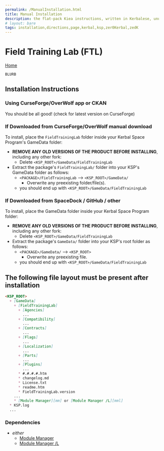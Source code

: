 ```yaml
---
permalink: /ManualInstallation.html
title: Manual Installation
description: the flat-pack Kiea instructions, written in Kerbalese, unusally present
# layout: bare
tags: installation,directions,page,kerbal,ksp,zer0Kerbal,zedK
---
```


<!-- ManualInstallation.md v1.1.7.0
Field Training Lab (FTL)
created: 01 Oct 2019
updated: 18 Apr 2022 -->

<!-- based upon work by Lisias -->

# Field Training Lab (FTL)

[Home](./index.md)

`BLURB`

## Installation Instructions

### Using CurseForge/OverWolf app or CKAN

You should be all good! (check for latest version on CurseForge)

### If Downloaded from CurseForge/OverWolf manual download

To install, place the `FieldTrainingLab` folder inside your Kerbal Space Program's GameData folder:

* **REMOVE ANY OLD VERSIONS OF THE PRODUCT BEFORE INSTALLING**, including any other fork:
  * Delete `<KSP_ROOT>/GameData/FieldTrainingLab`
* Extract the package's `FieldTrainingLab/` folder into your KSP's GameData folder as follows:
  * `<PACKAGE>/FieldTrainingLab` --> `<KSP_ROOT>/GameData/`
    * Overwrite any preexisting folder/file(s).
  * you should end up with `<KSP_ROOT>/GameData/FieldTrainingLab`

### If Downloaded from SpaceDock / GitHub / other

To install, place the GameData folder inside your Kerbal Space Program folder:

* **REMOVE ANY OLD VERSIONS OF THE PRODUCT BEFORE INSTALLING**, including any other fork:
  * Delete `<KSP_ROOT>/GameData/FieldTrainingLab`
* Extract the package's `GameData/` folder into your KSP's root folder as follows:
  * `<PACKAGE>/GameData/` --> `<KSP_ROOT>`
    * Overwrite any preexisting file.
  * you should end up with `<KSP_ROOT>/GameData/FieldTrainingLab`

## The following file layout must be present after installation

```markdown
<KSP_ROOT>
  + [GameData]
    + [FieldTrainingLab]
      + [Agencies]
        ...
      + [Compatibility]
        ...
      + [Contracts]
        ...
      + [Flags]
        ...
      + [Localization]
        ...
      + [Parts]
        ...
      + [Plugins]
        ...
      * #.#.#.#.htm
      * changelog.md
      * License.txt
      * readme.htm
      * FieldTrainingLab.version
    ...
    * [Module Manager][mm] or [Module Manager /L][mml]
  * KSP.log
  ...
```

### Dependencies

* *either*
  * [Module Manager][mm]
  * [Module Manager /L][mml]

[mm]: https://forum.kerbalspaceprogram.com/index.php?/topic/50533-*/ "Module Manager"
[mml]: https://github.com/net-lisias-ksp/ModuleManager "Module Manager /L"
